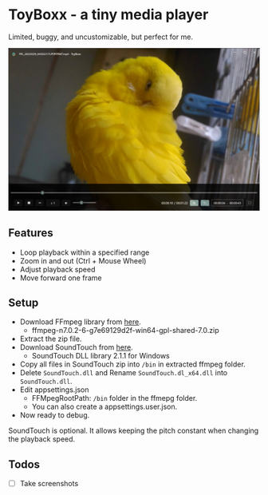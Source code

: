 # ToyBoxx - a tiny media player
Limited, buggy, and uncustomizable, but perfect for me.

![](./img/screenshot.png)

## Features

- Loop playback within a specified range
- Zoom in and out (Ctrl + Mouse Wheel)
- Adjust playback speed
- Move forward one frame

## Setup

- Download FFmpeg library from [here](https://github.com/BtbN/FFmpeg-Builds/releases/tag/autobuild-2024-08-31-12-50).
    - ffmpeg-n7.0.2-6-g7e69129d2f-win64-gpl-shared-7.0.zip
- Extract the zip file.
- Download SoundTouch from [here](https://www.surina.net/soundtouch/download.html).
    - SoundTouch DLL library 2.1.1 for Windows
- Copy all files in SoundTouch zip into `/bin` in extracted ffmpeg folder.
- Delete `SoundTouch.dll` and Rename `SoundTouch.dl_x64.dll` into `SoundTouch.dll`.
- Edit appsettings.json
    - FFMpegRootPath: `/bin` folder in the ffmepg folder.
    - You can also create a appsettings.user.json.
- Now ready to debug.

SoundTouch is optional. It allows keeping the pitch constant when changing the playback speed.

## Todos

- [ ] Take screenshots
